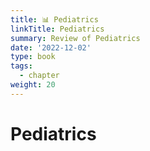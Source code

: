 ```yaml
---
title: 📊 Pediatrics
linkTitle: Pediatrics
summary: Review of Pediatrics
date: '2022-12-02'
type: book
tags:
  - chapter
weight: 20
---
```


# Pediatrics


